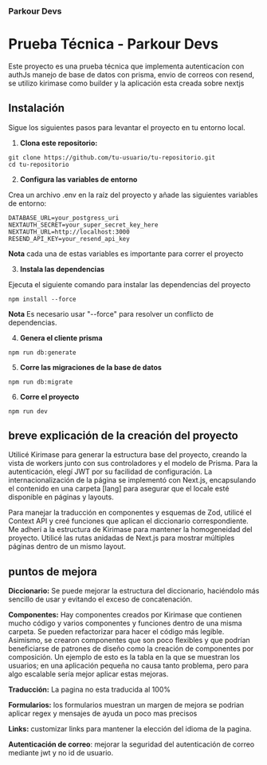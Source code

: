 ### Parkour Devs

# Prueba Técnica - Parkour Devs

Este proyecto es una prueba técnica que implementa autenticacíon con authJs manejo de base de datos con prisma, envio de correos con resend, se utilizo kirimase como builder y la aplicación esta creada sobre nextjs

## Instalación

Sigue los siguientes pasos para levantar el proyecto en tu entorno local.

1.   **Clona este repositorio:**

~~~
git clone https://github.com/tu-usuario/tu-repositorio.git
cd tu-repositorio
~~~

2. **Configura las variables de entorno**

Crea un archivo .env en la raíz del proyecto y añade las siguientes variables de entorno:
   
   ~~~
   DATABASE_URL=your_postgress_uri
   NEXTAUTH_SECRET=your_super_secret_key_here
   NEXTAUTH_URL=http://localhost:3000
   RESEND_API_KEY=your_resend_api_key
   ~~~
**Nota** cada una de estas variables es importante para correr el proyecto

3. **Instala las dependencias**

Ejecuta el siguiente comando para instalar las dependencias del proyecto

~~~
npm install --force
~~~
**Nota** Es necesario usar "--force" para resolver un conflicto de dependencias.

4. **Genera el cliente prisma**

~~~
npm run db:generate
~~~
5. **Corre las migraciones de la base de datos**

~~~
npm run db:migrate
~~~
6. **Corre el proyecto**
~~~
npm run dev
~~~   
   
## breve explicación de la creación del proyecto 

Utilicé Kirimase para generar la estructura base del proyecto, creando la vista de workers junto con sus controladores y el modelo de Prisma. Para la autenticación, elegí JWT por su facilidad de configuración. La internacionalización de la página se implementó con Next.js, encapsulando el contenido en una carpeta [lang] para asegurar que el locale esté disponible en páginas y layouts.

Para manejar la traducción en componentes y esquemas de Zod, utilicé el Context API y creé funciones que aplican el diccionario correspondiente. Me adherí a la estructura de Kirimase para mantener la homogeneidad del proyecto. Utilicé las rutas anidadas de Next.js para mostrar múltiples páginas dentro de un mismo layout.

## puntos de mejora 

**Diccionario:** Se puede mejorar la estructura del diccionario, haciéndolo más sencillo de usar y evitando el exceso de concatenación.

**Componentes:** Hay componentes creados por Kirimase que contienen mucho código y varios componentes y funciones dentro de una misma carpeta. Se pueden refactorizar para hacer el código más legible. Asimismo, se crearon componentes que son poco flexibles y que podrían beneficiarse de patrones de diseño como la creación de componentes por composición. Un ejemplo de esto es la tabla en la que se muestran los usuarios; en una aplicación pequeña no causa tanto problema, pero para algo escalable sería mejor aplicar estas mejoras. 

**Traducción:** La pagina no esta traducida al 100%

**Formularios:** los formularios muestran un margen de mejora se podrian aplicar regex y mensajes de ayuda un poco mas precisos 

**Links:** customizar links para mantener la elección del idioma de la pagina.

**Autenticación de correo**: mejorar la seguridad del autenticación de correo mediante jwt y no id de usuario.
